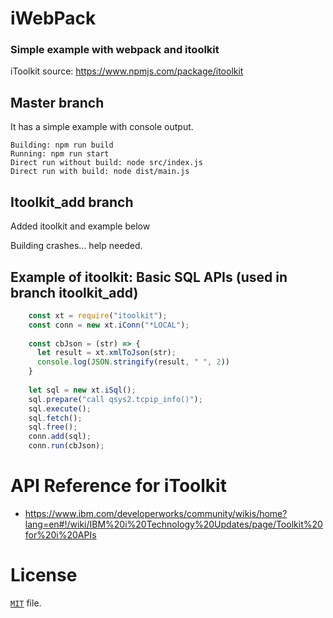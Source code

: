 #  iWebPack

### Simple example with webpack and itoolkit

iToolkit source: https://www.npmjs.com/package/itoolkit

## Master branch 

It has a simple example with console output.

```
Building: npm run build
Running: npm run start
Direct run without build: node src/index.js
Direct run with build: node dist/main.js
```

## Itoolkit_add branch

Added itoolkit and example below

Building crashes... help needed.


## Example of itoolkit: Basic SQL APIs (used in branch itoolkit_add)
```js
    const xt = require("itoolkit");
    const conn = new xt.iConn("*LOCAL");
 
    const cbJson = (str) => {
      let result = xt.xmlToJson(str);
      console.log(JSON.stringify(result, " ", 2))
    }
 
    let sql = new xt.iSql();  
    sql.prepare("call qsys2.tcpip_info()");
    sql.execute();
    sql.fetch();
    sql.free();
    conn.add(sql);
    conn.run(cbJson);
```

# API Reference for iToolkit
* https://www.ibm.com/developerworks/community/wikis/home?lang=en#!/wiki/IBM%20i%20Technology%20Updates/page/Toolkit%20for%20i%20APIs

# License
[`MIT`](https://github.com/raksoq/iwebpack/LICENSE) file.
